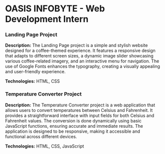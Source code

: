 # OASIS INFOBYTE - Web Development Intern


### Landing Page Project

**Description:**
The Landing Page project is a simple and stylish website designed for a coffee-themed experience. It features a responsive design that adapts to different screen sizes, a dynamic image slider showcasing various coffee-related imagery, and an interactive menu for navigation. The use of Google Fonts enhances the typography, creating a visually appealing and user-friendly experience.

**Technologies:**
HTML, CSS

### Temperature Converter Project

**Description:**
The Temperature Converter project is a web application that allows users to convert temperatures between Celsius and Fahrenheit. It provides a straightforward interface with input fields for both Celsius and Fahrenheit values. The conversion is done dynamically using basic JavaScript functions, ensuring accurate and immediate results. The application is designed to be responsive, making it accessible and functional across different devices.

**Technologies:**
HTML, CSS, JavaScript


